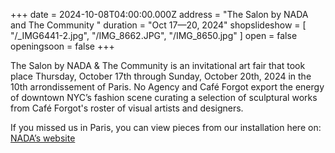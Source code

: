 +++
date = 2024-10-08T04:00:00.000Z
address = "The Salon by NADA and The Community "
duration = "Oct 17—20, 2024"
shopslideshow = [ "/_IMG6441-2.jpg", "/IMG_8662.JPG", "/IMG_8650.jpg" ]
open = false
openingsoon = false
+++

The Salon by NADA & The Community is an invitational art fair that took place Thursday, October 17th through Sunday, October 20th, 2024 in the 10th arrondissement of Paris. No Agency and Café Forgot export the energy of downtown NYC’s fashion scene curating a selection of sculptural works from Café Forgot's roster of visual artists and designers. 

If you missed us in Paris, you can view pieces from our installation here on: [NADA’s website](https://thesalon.paris/en/viewing-rooms/1444 "virtual viewing room")
